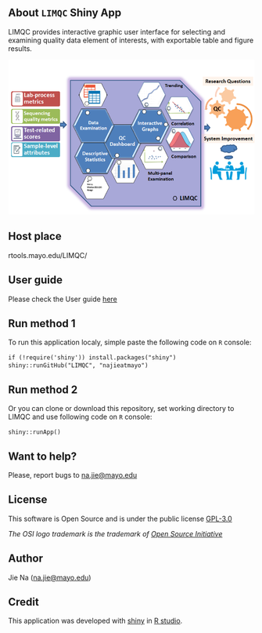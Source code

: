## About `LIMQC` Shiny App


LIMQC provides interactive graphic user interface for selecting and examining quality data element of interests, with exportable table and figure results.

<img src="./www/Fig1A.PNG" width="800">
</p>
</details>

## Host place

rtools.mayo.edu/LIMQC/

## User guide

Please check the User guide [here](start.md)

## Run method 1

To run this application localy, simple paste the following code on `R` console: 

```{r} 
if (!require('shiny')) install.packages("shiny")
shiny::runGitHub("LIMQC", "najieatmayo")
```

## Run method 2

Or you can clone or download this repository, set working directory to LIMQC and use following code on `R` console:

```{r} 
shiny::runApp()
```
## Want to help?

Please, report bugs to na.jie@mayo.edu


## License

This software is Open Source and is under the public license [GPL-3.0](http://www.gnu.org/licenses/gpl-3.0.en.html)

_The OSI logo trademark is the trademark of [Open Source Initiative](http://opensource.org/)_

## Author

Jie Na (na.jie@mayo.edu)

## Credit

This application was developed with [shiny](http://shiny.rstudio.com/) in 
[R studio](https://www.rstudio.com/).

